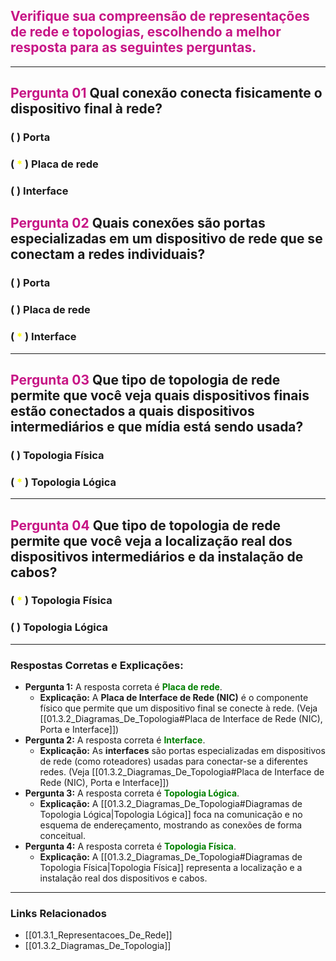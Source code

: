 ## <span style="color: #C71585;">Verifique sua compreensão de representações de rede e topologias, escolhendo a melhor resposta para as seguintes perguntas.</span>
---
## <span style="color: #C71585;">Pergunta 01</span>    Qual conexão conecta fisicamente o dispositivo final à rede?
### (   ) Porta
### (<span style="color:yellow;"> * </span>) Placa de rede
### (   ) Interface
## <span style="color: #C71585;">Pergunta 02</span>    Quais conexões são portas especializadas em um dispositivo de rede que se conectam a redes individuais?
### (   ) Porta
### (   ) Placa de rede
### (<span style="color:yellow;"> * </span>) Interface
---
## <span style="color: #C71585;">Pergunta 03</span>    Que tipo de topologia de rede permite que você veja quais dispositivos finais estão conectados a quais dispositivos intermediários e que mídia está sendo usada?
### (   ) Topologia Física
### (<span style="color:yellow;"> * </span> ) Topologia Lógica
---
## <span style="color: #C71585;">Pergunta 04</span>    Que tipo de topologia de rede permite que você veja a localização real dos dispositivos intermediários e da instalação de cabos?
### (<span style="color:yellow;"> * </span>) Topologia Física
### (    ) Topologia Lógica
---
### Respostas Corretas e Explicações:

* **Pergunta 1:** A resposta correta é <span style="color: green;">**Placa de rede**</span>.
    * **Explicação:** A **Placa de Interface de Rede (NIC)** é o componente físico que permite que um dispositivo final se conecte à rede. (Veja [[01.3.2_Diagramas_De_Topologia#Placa de Interface de Rede (NIC), Porta e Interface]])
* **Pergunta 2:** A resposta correta é <span style="color: green;">**Interface**</span>.
    * **Explicação:** As **interfaces** são portas especializadas em dispositivos de rede (como roteadores) usadas para conectar-se a diferentes redes. (Veja [[01.3.2_Diagramas_De_Topologia#Placa de Interface de Rede (NIC), Porta e Interface]])
* **Pergunta 3:** A resposta correta é <span style="color: green;">**Topologia Lógica**</span>.
    * **Explicação:** A [[01.3.2_Diagramas_De_Topologia#Diagramas de Topologia Lógica\|Topologia Lógica]] foca na comunicação e no esquema de endereçamento, mostrando as conexões de forma conceitual.
* **Pergunta 4:** A resposta correta é <span style="color: green;">**Topologia Física**</span>.
    * **Explicação:** A [[01.3.2_Diagramas_De_Topologia#Diagramas de Topologia Física\|Topologia Física]] representa a localização e a instalação real dos dispositivos e cabos.
---
### Links Relacionados
- [[01.3.1_Representacoes_De_Rede]]
- [[01.3.2_Diagramas_De_Topologia]]